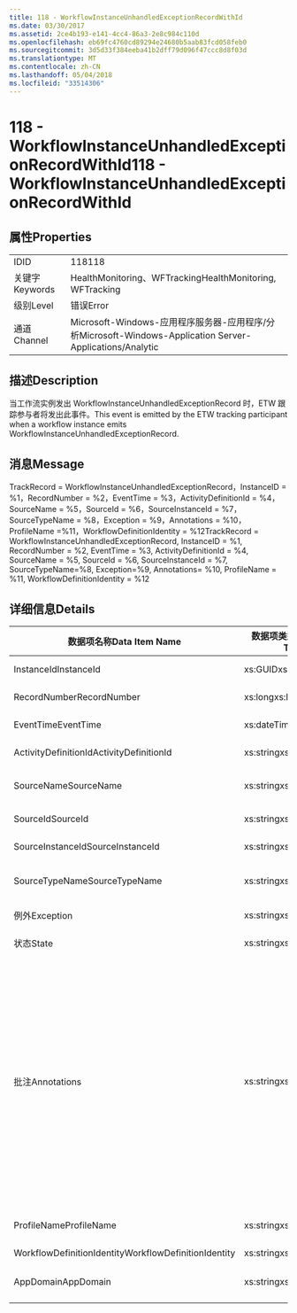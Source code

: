 ```yaml
---
title: 118 - WorkflowInstanceUnhandledExceptionRecordWithId
ms.date: 03/30/2017
ms.assetid: 2ce4b193-e141-4cc4-86a3-2e8c984c110d
ms.openlocfilehash: eb69fc4760cd89294e24680b5aab83fcd058feb0
ms.sourcegitcommit: 3d5d33f384eeba41b2dff79d096f47ccc8d8f03d
ms.translationtype: MT
ms.contentlocale: zh-CN
ms.lasthandoff: 05/04/2018
ms.locfileid: "33514306"
---
```

# <a name="118---workflowinstanceunhandledexceptionrecordwithid"></a><span data-ttu-id="8636c-102">118 - WorkflowInstanceUnhandledExceptionRecordWithId</span><span class="sxs-lookup"><span data-stu-id="8636c-102">118 - WorkflowInstanceUnhandledExceptionRecordWithId</span></span>
## <a name="properties"></a><span data-ttu-id="8636c-103">属性</span><span class="sxs-lookup"><span data-stu-id="8636c-103">Properties</span></span>  
  
|||  
|-|-|  
|<span data-ttu-id="8636c-104">ID</span><span class="sxs-lookup"><span data-stu-id="8636c-104">ID</span></span>|<span data-ttu-id="8636c-105">118</span><span class="sxs-lookup"><span data-stu-id="8636c-105">118</span></span>|  
|<span data-ttu-id="8636c-106">关键字</span><span class="sxs-lookup"><span data-stu-id="8636c-106">Keywords</span></span>|<span data-ttu-id="8636c-107">HealthMonitoring、WFTracking</span><span class="sxs-lookup"><span data-stu-id="8636c-107">HealthMonitoring, WFTracking</span></span>|  
|<span data-ttu-id="8636c-108">级别</span><span class="sxs-lookup"><span data-stu-id="8636c-108">Level</span></span>|<span data-ttu-id="8636c-109">错误</span><span class="sxs-lookup"><span data-stu-id="8636c-109">Error</span></span>|  
|<span data-ttu-id="8636c-110">通道</span><span class="sxs-lookup"><span data-stu-id="8636c-110">Channel</span></span>|<span data-ttu-id="8636c-111">Microsoft-Windows-应用程序服务器-应用程序/分析</span><span class="sxs-lookup"><span data-stu-id="8636c-111">Microsoft-Windows-Application Server-Applications/Analytic</span></span>|  
  
## <a name="description"></a><span data-ttu-id="8636c-112">描述</span><span class="sxs-lookup"><span data-stu-id="8636c-112">Description</span></span>  
 <span data-ttu-id="8636c-113">当工作流实例发出 WorkflowInstanceUnhandledExceptionRecord 时，ETW 跟踪参与者将发出此事件。</span><span class="sxs-lookup"><span data-stu-id="8636c-113">This event is emitted by the ETW tracking participant when a workflow instance emits WorkflowInstanceUnhandledExceptionRecord.</span></span>  
  
## <a name="message"></a><span data-ttu-id="8636c-114">消息</span><span class="sxs-lookup"><span data-stu-id="8636c-114">Message</span></span>  
 <span data-ttu-id="8636c-115">TrackRecord = WorkflowInstanceUnhandledExceptionRecord，InstanceID = %1，RecordNumber = %2，EventTime = %3，ActivityDefinitionId = %4，SourceName = %5，SourceId = %6，SourceInstanceId = %7，SourceTypeName = %8，Exception = %9，Annotations = %10，ProfileName =%11，WorkflowDefinitionIdentity = %12</span><span class="sxs-lookup"><span data-stu-id="8636c-115">TrackRecord = WorkflowInstanceUnhandledExceptionRecord, InstanceID = %1, RecordNumber = %2, EventTime = %3, ActivityDefinitionId = %4, SourceName = %5, SourceId = %6, SourceInstanceId = %7, SourceTypeName=%8, Exception=%9,  Annotations= %10, ProfileName = %11, WorkflowDefinitionIdentity = %12</span></span>  
  
## <a name="details"></a><span data-ttu-id="8636c-116">详细信息</span><span class="sxs-lookup"><span data-stu-id="8636c-116">Details</span></span>  
  
|<span data-ttu-id="8636c-117">数据项名称</span><span class="sxs-lookup"><span data-stu-id="8636c-117">Data Item Name</span></span>|<span data-ttu-id="8636c-118">数据项类型</span><span class="sxs-lookup"><span data-stu-id="8636c-118">Data Item Type</span></span>|<span data-ttu-id="8636c-119">描述</span><span class="sxs-lookup"><span data-stu-id="8636c-119">Description</span></span>|  
|--------------------|--------------------|-----------------|  
|<span data-ttu-id="8636c-120">InstanceId</span><span class="sxs-lookup"><span data-stu-id="8636c-120">InstanceId</span></span>|<span data-ttu-id="8636c-121">xs:GUID</span><span class="sxs-lookup"><span data-stu-id="8636c-121">xs:GUID</span></span>|<span data-ttu-id="8636c-122">工作流的实例 ID</span><span class="sxs-lookup"><span data-stu-id="8636c-122">The instance id for the workflow</span></span>|  
|<span data-ttu-id="8636c-123">RecordNumber</span><span class="sxs-lookup"><span data-stu-id="8636c-123">RecordNumber</span></span>|<span data-ttu-id="8636c-124">xs:long</span><span class="sxs-lookup"><span data-stu-id="8636c-124">xs:long</span></span>|<span data-ttu-id="8636c-125">发出的记录的序列号</span><span class="sxs-lookup"><span data-stu-id="8636c-125">The sequence number of the emitted record</span></span>|  
|<span data-ttu-id="8636c-126">EventTime</span><span class="sxs-lookup"><span data-stu-id="8636c-126">EventTime</span></span>|<span data-ttu-id="8636c-127">xs:dateTime</span><span class="sxs-lookup"><span data-stu-id="8636c-127">xs:dateTime</span></span>|<span data-ttu-id="8636c-128">发出该事件时的 UTC 时间</span><span class="sxs-lookup"><span data-stu-id="8636c-128">The time in UTC when the event was emitted</span></span>|  
|<span data-ttu-id="8636c-129">ActivityDefinitionId</span><span class="sxs-lookup"><span data-stu-id="8636c-129">ActivityDefinitionId</span></span>|<span data-ttu-id="8636c-130">xs:string</span><span class="sxs-lookup"><span data-stu-id="8636c-130">xs:string</span></span>|<span data-ttu-id="8636c-131">工作流中根活动的名称</span><span class="sxs-lookup"><span data-stu-id="8636c-131">The name of the root activity in the workflow</span></span>|  
|<span data-ttu-id="8636c-132">SourceName</span><span class="sxs-lookup"><span data-stu-id="8636c-132">SourceName</span></span>|<span data-ttu-id="8636c-133">xs:string</span><span class="sxs-lookup"><span data-stu-id="8636c-133">xs:string</span></span>|<span data-ttu-id="8636c-134">导致 unhandledException 的出错源活动的名称</span><span class="sxs-lookup"><span data-stu-id="8636c-134">The source activity name that faulted resulting in the unhandledException</span></span>|  
|<span data-ttu-id="8636c-135">SourceId</span><span class="sxs-lookup"><span data-stu-id="8636c-135">SourceId</span></span>|<span data-ttu-id="8636c-136">xs:string</span><span class="sxs-lookup"><span data-stu-id="8636c-136">xs:string</span></span>|<span data-ttu-id="8636c-137">出错源活动的活动 ID</span><span class="sxs-lookup"><span data-stu-id="8636c-137">The activity id of the fault source activity</span></span>|  
|<span data-ttu-id="8636c-138">SourceInstanceId</span><span class="sxs-lookup"><span data-stu-id="8636c-138">SourceInstanceId</span></span>|<span data-ttu-id="8636c-139">xs:string</span><span class="sxs-lookup"><span data-stu-id="8636c-139">xs:string</span></span>|<span data-ttu-id="8636c-140">出错源活动的活动实例 ID</span><span class="sxs-lookup"><span data-stu-id="8636c-140">The activity instance id of the fault source activity</span></span>|  
|<span data-ttu-id="8636c-141">SourceTypeName</span><span class="sxs-lookup"><span data-stu-id="8636c-141">SourceTypeName</span></span>|<span data-ttu-id="8636c-142">xs:string</span><span class="sxs-lookup"><span data-stu-id="8636c-142">xs:string</span></span>|<span data-ttu-id="8636c-143">导致 unhandledException 的出错源活动类型名称</span><span class="sxs-lookup"><span data-stu-id="8636c-143">The source activity type name that faulted resulting in the unhandledException</span></span>|  
|<span data-ttu-id="8636c-144">例外</span><span class="sxs-lookup"><span data-stu-id="8636c-144">Exception</span></span>|<span data-ttu-id="8636c-145">xs:string</span><span class="sxs-lookup"><span data-stu-id="8636c-145">xs:string</span></span>|<span data-ttu-id="8636c-146">未经处理的异常的异常详细信息</span><span class="sxs-lookup"><span data-stu-id="8636c-146">The exception details for the unhandled exception</span></span>|  
|<span data-ttu-id="8636c-147">状态</span><span class="sxs-lookup"><span data-stu-id="8636c-147">State</span></span>|<span data-ttu-id="8636c-148">xs:string</span><span class="sxs-lookup"><span data-stu-id="8636c-148">xs:string</span></span>|<span data-ttu-id="8636c-149">工作流的当前状态。</span><span class="sxs-lookup"><span data-stu-id="8636c-149">The current state of the Workflow.</span></span>|  
|<span data-ttu-id="8636c-150">批注</span><span class="sxs-lookup"><span data-stu-id="8636c-150">Annotations</span></span>|<span data-ttu-id="8636c-151">xs:string</span><span class="sxs-lookup"><span data-stu-id="8636c-151">xs:string</span></span>|<span data-ttu-id="8636c-152">已添加到此事件中的批注。</span><span class="sxs-lookup"><span data-stu-id="8636c-152">The annotations that were added to this event.</span></span> <span data-ttu-id="8636c-153">这些值存储在一个 xml 元素中格式\<项 >\<项名称 ="annotationName"type ="> annotationValue\</项 > \< /i >。</span><span class="sxs-lookup"><span data-stu-id="8636c-153">The values are stored in an xml element in the format \<items>\< item name = "annotationName" type="System.String">annotationValue\</item>\</items>.</span></span> <span data-ttu-id="8636c-154">如果不指定任何批注，则该字符串包含\<项 / >。</span><span class="sxs-lookup"><span data-stu-id="8636c-154">If no annotations are specified then the string contains \<items/>.</span></span> <span data-ttu-id="8636c-155">ETW 事件大小受到 ETW 缓冲区大小或 ETW 事件最大负载的限制。</span><span class="sxs-lookup"><span data-stu-id="8636c-155">The ETW event size is limited by the ETW buffer size or the max payload for an ETW event.</span></span> <span data-ttu-id="8636c-156">如果事件大小超出 ETW 限制，则通过丢弃批注并将批注值与截断事件\<项 >... \< /i >。</span><span class="sxs-lookup"><span data-stu-id="8636c-156">If the size of the event exceeds the ETW limits, then the event is truncated by dropping the annotations and replacing the annotation value with \<items>...\</items>.</span></span>|  
|<span data-ttu-id="8636c-157">ProfileName</span><span class="sxs-lookup"><span data-stu-id="8636c-157">ProfileName</span></span>|<span data-ttu-id="8636c-158">xs:string</span><span class="sxs-lookup"><span data-stu-id="8636c-158">xs:string</span></span>|<span data-ttu-id="8636c-159">导致发出此事件的跟踪配置文件的名称</span><span class="sxs-lookup"><span data-stu-id="8636c-159">The name or the tracking profile that resulted in this event being emitted</span></span>|  
|<span data-ttu-id="8636c-160">WorkflowDefinitionIdentity</span><span class="sxs-lookup"><span data-stu-id="8636c-160">WorkflowDefinitionIdentity</span></span>|<span data-ttu-id="8636c-161">xs:string</span><span class="sxs-lookup"><span data-stu-id="8636c-161">xs:string</span></span>|<span data-ttu-id="8636c-162">工作流定义 ID</span><span class="sxs-lookup"><span data-stu-id="8636c-162">The workflow definition id</span></span>|  
|<span data-ttu-id="8636c-163">AppDomain</span><span class="sxs-lookup"><span data-stu-id="8636c-163">AppDomain</span></span>|<span data-ttu-id="8636c-164">xs:string</span><span class="sxs-lookup"><span data-stu-id="8636c-164">xs:string</span></span>|<span data-ttu-id="8636c-165">由 AppDomain.CurrentDomain.FriendlyName 返回的字符串。</span><span class="sxs-lookup"><span data-stu-id="8636c-165">The string returned by AppDomain.CurrentDomain.FriendlyName.</span></span>|
